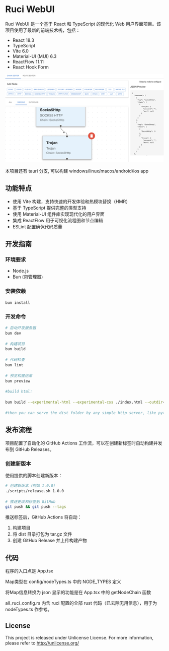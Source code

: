 # Ruci WebUI

Ruci WebUI 是一个基于 React 和 TypeScript 的现代化 Web 用户界面项目。该项目使用了最新的前端技术栈，包括：

- React 18.3
- TypeScript
- Vite 6.0
- Material-UI (MUI) 6.3
- ReactFlow 11.11
- React Hook Form



![screenshot](screenshot.png)


本项目还有 tauri 分支, 可以构建 windows/linux/macos/android/ios app

## 功能特点

- 使用 Vite 构建，支持快速的开发体验和热模块替换（HMR）
- 基于 TypeScript 提供完整的类型支持
- 使用 Material-UI 组件库实现现代化的用户界面
- 集成 ReactFlow 用于可视化流程图和节点编辑
- ESLint 配置确保代码质量

## 开发指南

### 环境要求

- Node.js
- Bun (包管理器)

### 安装依赖

```bash
bun install
```

### 开发命令

```bash
# 启动开发服务器
bun dev

# 构建项目
bun build

# 代码检查
bun lint

# 预览构建结果
bun preview

#build html:

bun build --experimental-html --experimental-css ./index.html --outdir=dist

#then you can serve the dist folder by any simple http server, like python -m http.server
```

## 发布流程

项目配置了自动化的 GitHub Actions 工作流，可以在创建新标签时自动构建并发布到 GitHub Releases。

### 创建新版本

使用提供的脚本创建新版本：

```bash
# 创建新版本（例如 1.0.0）
./scripts/release.sh 1.0.0

# 推送更改和标签到 GitHub
git push && git push --tags
```

推送标签后，GitHub Actions 将自动：
1. 构建项目
2. 将 dist 目录打包为 tar.gz 文件
3. 创建 GitHub Release 并上传构建产物

## 代码

程序的入口点是 App.tsx

Map类型在 config/nodeTypes.ts 中的 NODE_TYPES 定义

将Map信息转换为 json 显示的功能是在 App.tsx 中的 getNodeChain 函数

all_ruci_config.rs 内含 ruci 配置的全部 rust 代码（已去除无用信息），用于为 nodeTypes.ts 作参考。



## License

This project is released under Unlicense License.
For more information, please refer to <http://unlicense.org/>